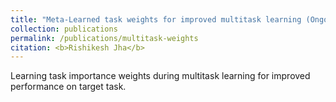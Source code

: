 ```yaml
---
title: "Meta-Learned task weights for improved multitask learning (Ongoing Work)"
collection: publications
permalink: /publications/multitask-weights
citation: <b>Rishikesh Jha</b>
---
```


Learning task importance weights during multitask learning for improved performance on target task.